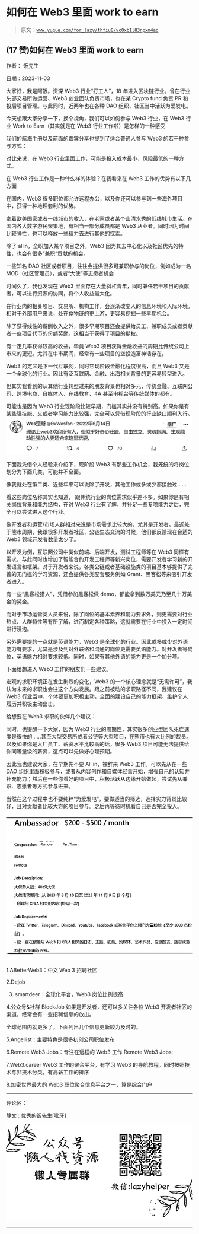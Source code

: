 # 如何在 Web3 里面 work to earn

> 原文：[`www.yuque.com/for_lazy/thfiu8/vc0xb1l83npxm4ad`](https://www.yuque.com/for_lazy/thfiu8/vc0xb1l83npxm4ad)

## (17 赞)如何在 Web3 里面 work to earn

作者： 饭先生

日期：2023-11-03

大家好，我是阿饭。资深 Web3 行业“打工人”，18 年进入区块链行业。曾在行业头部交易所做运营、Web3 创业团队负责市场，也在某 Crypto fund 负责 PR 和投后项目管理。与此同时，近两年也在各种 DAO 组织、社区当中活跃为爱发电。

今天想跟大家分享一下，换个视角，我们可以如何参与 Web3 行业，在 Web3 行业 Work to Earn（其实就是在 Web3 行业工作啦）是怎样的一种感受

我们的航海手册以及前面的嘉宾分享也提到了适合普通人参与 Web3 的若干种参与方式：

对比来说，在 Web3 行业里面工作，可能是投入成本最小、风险最低的一种方式。

在 Web3 行业工作是一种什么样的体验？在我看来在 Web3 工作的优势有以下几方面

在国内，Web3 很多职位都允许远程办公，以及你还可以参与到一些海外项目中，获得一种地理套利的优势。

拿着欧美国家或者一线城市的收入，在老家或者某个山清水秀的低线城市生活。在国内各大数字游民聚集地，有相当一部分成员都是 Web3 从业者。同时因为时间比较弹性，也可以释放一些精力去进行其他的探索。

除了 allin，全职加入某个项目之外，Web3 因为其去中心化以及社区优先的特性，也会有很多“兼职”贡献的机会。

一些知名 DAO 社区或者项目，往往会提供很多可兼职参与的岗位，例如成为一名 MOD（社区管理员），或者“大使”等志愿者机会

时间久了，我也发现在 Web3 里面存在大量斜杠青年，同时兼任若干项目的贡献者，可以进行资源的协同，将个人收益最大化。

在行业内的相关项目、交易所、机构工作，会逐渐改变人的信息环境和人际环境。相对于外部用户来说，处在食物链的更上游，更容易挖掘一些早期机会。

除了获得线性的薪酬收入之外，很多早期项目还会提供给员工、兼职成员或者贡献者一些项目代币的份额奖励。这相当于获得了项目的期权。

有一定几率获得较高的收益，毕竟 Web3 项目获得金融收益的周期比传统公司上市来的更短。尤其在牛市期间，经常有一些项目的空投造富神话存在。

Web3 的定义是下一代互联网，同时它现阶段金融化程度很高，而且 Web3 又是一个全球化的行业。因此有泛互联网、金融、出海相关背景的更容易转型进入。

但其实我看到的从其他行业转型过来的朋友背景也相对多元，传统金融、互联网公司、跨境电商、自媒体人、在线教育、4A 甚至电视台等传统媒体的都有。

可能也是因为 Web3 行业现阶段比较早期，门槛其实并没有特别高。如果你是有某些强技能、又或者学习能力比较强，完全可以凭借现阶段的行业缺口顺利入行。
![](img/8074dce8498dcd28390aedd266dd4725.png)

下面我凭借个人经验来介绍下，现阶段 Web3 有那些工作机会，我笼统的将岗位划分为下面几类，可能并不全面。

像我就处在第二类、近些年来可以说除了开发，其他工作或多或少都接触过……

看这些岗位名称其实也知道， 跟传统行业的岗位需求似乎差不多。如果你是有相关岗位背景和能力结构，在对 Web3 行业有了解，并补足一些专项能力之后，完全可以尝试进入这个行业。

像开发者和运营/市场人群相对来说是市场需求比较大的，尤其是开发者。最近处于熊市周期，我跟很多开发者社区、公链生态交流的时候，他们都反馈现在合适的 Web3 领域开发者数量太少了。

以开发为例，互联网公司中类似前端、后端开发，测试工程师等在 Web3 同样有需求，与此同时也增加了智能合约开发工程师等新兴岗位，需要开发者学习新的开发语言和框架。对于开发者来说，各类公链或者基础设施类的项目基本够提供了完善的无门槛的学习资源，还会提供各类配套服务例如 Grant、黑客松等来吸引开发者进入。

有一些“黑客松猎人”，凭借参加黑客松做 demo，都能拿到数万美元乃至几十万美金的奖金。

而对于市场运营类人员来说，除了岗位的基本素养和能力要求外，则更需要对行业热点、人群特性等有所了解，进而制定各种策略，这就需要在行业中投入一定时间进行浸泡。

另外需要提的一点就是英语能力，Web3 是全球化的行业。因此或多或少对外语能力有要求，尤其是涉及到对外联络和沟通的岗位更需要英语能力。对开发者等岗位，英语能力相对要求较低。同时，如果有其他外语的能力更是一个加分项。

下面给想进入 Web3 工作的朋友们一些建议。

宏观的求职环境正在发生剧烈的变化，Web3 的一个核心理念就是“无需许可”，我认为未来的求职也会往这个方向发展。跟之前被动的求职路径不同，我建议在 Web3 行业当中，个体要更加积极主动，全面的建设自己的能力框架、维护个人履历并积极主动出击。

给想要在 Web3 求职的伙伴几个建议：

同时，也提醒一下大家，因为 Web3 行业的周期性，其实很多创业型团队死亡速度是很快的……甚至大型交易所或者公链等大型项目，在熊市也有大比例的裁员。以及如果你是大厂员工、薪资水平比较高的话，很多 Web3 项目可能无法提供给你同等量级的薪资，这点可以先做好心理预期。

因此我也建议大家，在早期先不要 All in，裸辞来 Web3 工作。可以先从在一些 DAO 组织里面积极参与，或者从内容创作和自媒体经营开始，增强自己的认知并补充能力；然后在一些你看好的项目中，积极活跃从边缘开始做起，尝试先从兼职、志愿者等方式参与进来。

当然在这个过程中也不要纯粹“为爱发电”，要做适当的筛选，选择实力背景比较好，且对贡献者比较大方的项目参与。之后再等待时机看自己是否完全投入。
![](img/a5d5d5ef24d0ab91e1f0fc454509b14d.png)

1.ABetterWeb3：中文 Web 3 招聘社区

2.Dejob

3.  smartdeer：全球化平台，Web3 岗位比例很高

4.公众号&社群 BlockJob
如果是开发者，还可以多关注各位 Web3 开发者社区的渠道，经常会有一些招聘信息的放出。

全球范围内就更多了，下面列出几个信息更新较为及时的。

5.Angellist：主要特色是很多初创公司职位发布

6.Remote Web3 Jobs：专注在远程的 Web3 工作
Remote Web3 Jobs:

7.Web3.career
Web3 工作的聚合平台，有学习 Web3 的导航教程。同时按照技术与非技术分类，有高薪工作的排序

8.加密世界最大的 Web3 职位聚合信息平台之一，算是综合门户

* * *

评论区：

静文 : 优秀的饭先生[呲牙]

![](img/1c37d505930596d12a88ab23e11aa07a.png)

* * *